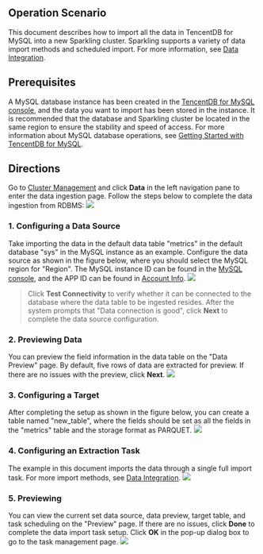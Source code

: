 ## Operation Scenario
This document describes how to import all the data in TencentDB for MySQL into a new Sparkling cluster. Sparkling supports a variety of data import methods and scheduled import. For more information, see [Data Integration](https://intl.cloud.tencent.com/document/product/1019/30320).

## Prerequisites
A MySQL database instance has been created in the [TencentDB for MySQL console](https://intl.cloud.tencent.com/login), and the data you want to import has been stored in the instance. It is recommended that the database and Sparkling cluster be located in the same region to ensure the stability and speed of access.
For more information about MySQL database operations, see [Getting Started with TencentDB for MySQL](https://intl.cloud.tencent.com/product/cdb).

## Directions
Go to [Cluster Management](https://intl.cloud.tencent.com/login) and click **Data** in the left navigation pane to enter the data ingestion page. Follow the steps below to complete the data ingestion from RDBMS:
![](https://main.qcloudimg.com/raw/c390a66727655a0bd909b8660214424c.png)

### 1. Configuring a Data Source
Take importing the data in the default data table "metrics" in the default database "sys" in the MySQL instance as an example. Configure the data source as shown in the figure below, where you should select the MySQL region for "Region". The MySQL instance ID can be found in the [MySQL console](https://intl.cloud.tencent.com/login), and the APP ID can be found in [Account Info](https://intl.cloud.tencent.com/login).
![](https://main.qcloudimg.com/raw/961028b8abfef987a1e67da0702f459c.png)
> Click **Test Connectivity** to verify whether it can be connected to the database where the data table to be ingested resides. After the system prompts that "Data connection is good", click **Next** to complete the data source configuration.

### 2. Previewing Data
You can preview the field information in the data table on the "Data Preview" page. By default, five rows of data are extracted for preview. If there are no issues with the preview, click **Next**.
![](https://main.qcloudimg.com/raw/1fb275f0f8ac8485caeb7feedb985d32.png)

### 3. Configuring a Target
After completing the setup as shown in the figure below, you can create a table named "new_table", where the fields should be set as all the fields in the "metrics" table and the storage format as PARQUET.
![](https://main.qcloudimg.com/raw/9b0a541954369b51e0ee76ceac86f82b.png)

### 4. Configuring an Extraction Task
The example in this document imports the data through a single full import task. For more import methods, see [Data Integration](https://cloud.tencent.com/document/product/1002/30554).
![](https://main.qcloudimg.com/raw/8ecaf4c7c6cf3242eb13ef8ae5e6b755.png)

### 5. Previewing
You can view the current set data source, data preview, target table, and task scheduling on the "Preview" page. If there are no issues, click **Done** to complete the data import task setup. Click **OK** in the pop-up dialog box to go to the task management page.
![](https://main.qcloudimg.com/raw/8494ed9c1eb06cc15d9a3bc3d9af9f95.png)
